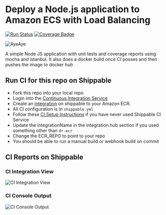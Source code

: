 # Deploy a Node.js application to Amazon ECS with Load Balancing

[![Run Status](https://api.shippable.com/projects/58faa57fbaa5e307002bd3ae/badge?branch=master)](https://app.shippable.com/github/devops-recipes/deploy-ecs-lb) [![Coverage Badge](https://api.shippable.com/projects/58faa57fbaa5e307002bd3ae/coverageBadge?branch=master)](https://app.shippable.com/github/devops-recipes/deploy-ecs-lb)

![AyeAye](https://github.com/devops-recipes/deploy-ecs-lb/blob/master/public/resources/images/captain.png)

A simple Node JS application with unit tests and coverage reports using mocha
and istanbul. It also does a docker build once CI posses and then pushes the image to docker hub

## Run CI for this repo on Shippable
* Fork this repo into your local repo
* Login into the [Continuous Integration Service](wwww.shippable.com)
* Create an [integration](http://docs.shippable.com/integrations/imageRegistries/ecr/) on shippable to your Amazon ECR.
* All CI configuration is in `shippable.yml`
* Follow these [CI Setup Instructions](http://docs.shippable.com/ci/runFirstBuild/) if you have never used Shippable CI Service
* Update the integrationName in the integration.hub section if you used something other than `dr-ecr`
* Change the ECR_REPO to point to your repo
* You should be able to run a manual build or webhook build on commit

## CI Reports on Shippable

### CI Integration View
![CI Integration View](https://github.com/devops-recipes/deploy-ecs-lb/blob/master/public/resources/images/integration-creation.jpg)

### CI Console Output
![CI Console Output](https://github.com/devops-recipes/deploy-ecs-lb/blob/master/public/resources/images/console.jpg)
